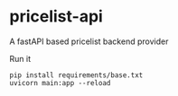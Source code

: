 # pricelist-api
A fastAPI based pricelist backend provider

Run it
```
pip install requirements/base.txt
uvicorn main:app --reload
```
